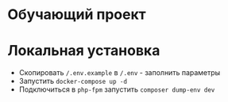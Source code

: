 # Обучающий проект

# Локальная установка

* Скопировать `/.env.example` в `/.env` - заполнить параметры
* Запустить `docker-compose up -d`
* Подключиться в `php-fpm` запустить `composer dump-env dev`
